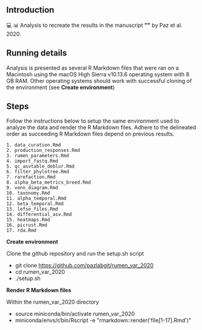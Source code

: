 ## Introduction

:computer: :bar_chart:
Analysis to recreate the results in the manuscript **""** by Paz et al. 2020. 

## Running details
Analysis is presented as several R Markdown files that were ran on a Macintosh using the macOS High Sierra v10.13.6 operating system with 8 GB RAM. Other operating systems should work with successful cloning of the environment (see **Create environment**)

## Steps

Follow the instructions below to setup the same environment used to analyze the data and render the R Markdown files. Adhere to the delineated order as succeeding R Markdown files depend on previous results.

    1. data_curation.Rmd
	2. production_responses.Rmd
	3. rumen_parameters.Rmd
	4. import_fastq.Rmd
	5. qc_asvtable_deblur.Rmd
	6. filter_phylotree.Rmd
	7. rarefaction.Rmd
	8. alpha_beta_metrics_breed.Rmd
    9. venn_diagram.Rmd
    10. taxonomy.Rmd
    11. alpha_temporal.Rmd
    12. beta_temporal.Rmd
    13. lefse_files.Rmd
    14. differential_asv.Rmd
    15. heatmaps.Rmd
    16. picrust.Rmd
    17. rda.Rmd

**Create environment**

Clone the github repository and run the setup.sh script

- git clone https://github.com/pazlabgit/rumen_var_2020
- cd rumen_var_2020
- ./setup.sh

**Render R Markdown files**

Within the rumen_var_2020 directory

- source miniconda/bin/activate rumen_var_2020
- miniconda/envs/r/bin/Rscript -e "rmarkdown::render('file[1-17].Rmd')"